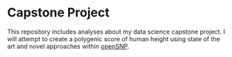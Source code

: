 # **Capstone Project**

This repository includes analyses about my data science capstone project. I will attempt to create a polygenic score of human height using state of the art and novel approaches within [openSNP](https://opensnp.org/).
